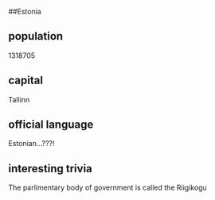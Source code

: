 ##Estonia
## population
1318705

## capital
Tallinn
 
## official language
Estonian...???!

## interesting trivia
The parlimentary body of government is called the Riigikogu



